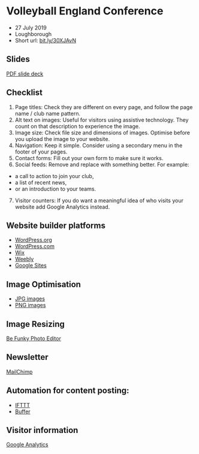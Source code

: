 # Volleyball England Conference
- 27 July 2019
- Loughborough
- Short url: [bit.ly/30XJAvN](bit.ly/30XJAvN)

## Slides
<a href="assets/VolleyballEnglandConference-2019-BuildingFreeWebsites.pdf" download>PDF slide deck</a>

## Checklist
1. Page titles: Check they are different on every page, and follow the page name / club name pattern. 
2. Alt text on images: Useful for visitors using assistive technology. They count on that description to experience the image. 
3. Image size: Check file size and dimensions of images. Optimise before you upload the image to your website.
4. Navigation: Keep it simple. Consider using a secondary menu in the footer of your pages.
5. Contact forms: Fill out your own form to make sure it works. 
6. Social feeds: Remove and replace with something better. For example:
- a call to action to join your club, 
- a list of recent news, 
- or an introduction to your teams. 
7. Visitor counters: If you do want a meaningful idea of who visits your website add Google Analytics instead. 
 
## Website builder platforms
- [WordPress.org](https://wordpress.org)
- [WordPress.com](https://wordpress.com)
- [Wix](https://www.wix.com)
- [Weebly](https://www.weebly.com/uk)
- [Google Sites](https://gsuite.google.com/intl/en_uk/products/sites/)

## Image Optimisation
- [JPG images](https://tinyjpg.com)
- [PNG images](https://tinypng.com)

## Image Resizing
[Be Funky Photo Editor](https://www.befunky.com/create/resize-image/)

## Newsletter
[MailChimp](https://mailchimp.com)

## Automation for content posting:
- [IFTTT](https://ifttt.com)
- [Buffer](https://buffer.com)

## Visitor information
[Google Analytics](https://marketingplatform.google.com/about/analytics/)
